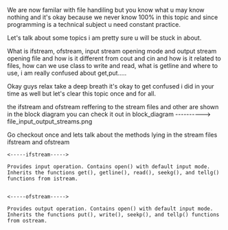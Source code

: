 We are now familar with file handiling but you know what u may know nothing and it's okay because we never know 100% in this topic and since programming is a technical subject u need constant practice.

Let's talk about some topics i am pretty sure u will be stuck in about.

What is ifstream, ofstream, input stream opening mode and output stream opening file and how is it different from cout and cin and how is it related to files, how can we use class to write and read, what is getline and where to use, i am really confused about get,put.....

Okay guys relax take a deep breath it's okay to get confused i did in your time as well but let's clear this topic once and for all.

the ifstream and ofstream reffering to the stream files and other are shown in the block diagram you can check it out in block_diagram ----------> file_input_output_streams.png

Go checkout once and lets talk about the methods lying in the stream files ifstream and ofstream


    <-----ifstream-----> 

    Provides input operation. Contains open() with default input mode. Inherits the functions get(), getline(), read(), seekg(), and tellg() functions from istream.


    <-----ofstream----->

    Provides output operation. Contains open() with default input mode. Inherits the functions put(), write(), seekp(), and tellp() functions from ostream.

